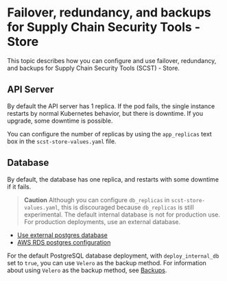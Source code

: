 # Failover, redundancy, and backups for Supply Chain Security Tools - Store

This topic describes how you can configure and use failover, redundancy, and backups for
Supply Chain Security Tools (SCST) - Store.

## <a id="API-Server"></a> API Server

By default the API server has 1 replica.
If the pod fails, the single instance restarts by normal Kubernetes behavior, but there is downtime.
If you upgrade, some downtime is possible.

You can configure the number of replicas by using the `app_replicas` text box in the
`scst-store-values.yaml` file.

## <a id="database"></a> Database

By default, the database has one replica, and restarts with some downtime if it fails.

> **Caution** Although you can configure `db_replicas` in `scst-store-values.yaml`, this is
> discouraged because `db_replicas` is still experimental. The default internal database is not for
> production use. For production deployments, use an external database.

- [Use external postgres database](use-external-database.hbs.md)
- [AWS RDS postgres configuration](use-aws-rds.hbs.md)

For the default PostgreSQL database deployment, with `deploy_internal_db` set to `true`, you can use
`Velero` as the backup method. For information about using `Velero` as the backup method, see
[Backups](backups.hbs.md).
